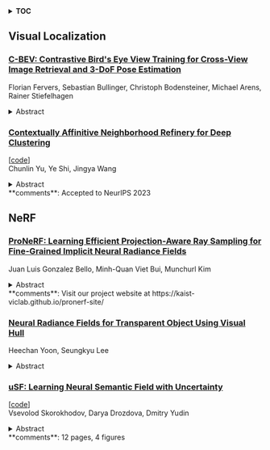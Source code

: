 <details>
  <summary><b>TOC</b></summary>
  <ol>
    <li><a href=#visual-localization>Visual Localization</a></li>
      <ul>
        <li><a href=#C-BEV:-Contrastive-Bird's-Eye-View-Training-for-Cross-View-Image-Retrieval-and-3-DoF-Pose-Estimation>C-BEV: Contrastive Bird's Eye View Training for Cross-View Image Retrieval and 3-DoF Pose Estimation</a></li>
        <li><a href=#Contextually-Affinitive-Neighborhood-Refinery-for-Deep-Clustering>Contextually Affinitive Neighborhood Refinery for Deep Clustering</a></li>
      </ul>
    </li>
    <li><a href=#nerf>NeRF</a></li>
      <ul>
        <li><a href=#ProNeRF:-Learning-Efficient-Projection-Aware-Ray-Sampling-for-Fine-Grained-Implicit-Neural-Radiance-Fields>ProNeRF: Learning Efficient Projection-Aware Ray Sampling for Fine-Grained Implicit Neural Radiance Fields</a></li>
        <li><a href=#Neural-Radiance-Fields-for-Transparent-Object-Using-Visual-Hull>Neural Radiance Fields for Transparent Object Using Visual Hull</a></li>
        <li><a href=#uSF:-Learning-Neural-Semantic-Field-with-Uncertainty>uSF: Learning Neural Semantic Field with Uncertainty</a></li>
      </ul>
    </li>
  </ol>
</details>

## Visual Localization  

### [C-BEV: Contrastive Bird's Eye View Training for Cross-View Image Retrieval and 3-DoF Pose Estimation](http://arxiv.org/abs/2312.08060)  
Florian Fervers, Sebastian Bullinger, Christoph Bodensteiner, Michael Arens, Rainer Stiefelhagen  
<details>  
  <summary>Abstract</summary>  
  <ol>  
    To find the geolocation of a street-view image, cross-view geolocalization (CVGL) methods typically perform image retrieval on a database of georeferenced aerial images and determine the location from the visually most similar match. Recent approaches focus mainly on settings where street-view and aerial images are preselected to align w.r.t. translation or orientation, but struggle in challenging real-world scenarios where varying camera poses have to be matched to the same aerial image. We propose a novel trainable retrieval architecture that uses bird's eye view (BEV) maps rather than vectors as embedding representation, and explicitly addresses the many-to-one ambiguity that arises in real-world scenarios. The BEV-based retrieval is trained using the same contrastive setting and loss as classical retrieval.   Our method C-BEV surpasses the state-of-the-art on the retrieval task on multiple datasets by a large margin. It is particularly effective in challenging many-to-one scenarios, e.g. increasing the top-1 recall on VIGOR's cross-area split with unknown orientation from 31.1% to 65.0%. Although the model is supervised only through a contrastive objective applied on image pairings, it additionally learns to infer the 3-DoF camera pose on the matching aerial image, and even yields a lower mean pose error than recent methods that are explicitly trained with metric groundtruth.  
  </ol>  
</details>  
  
### [Contextually Affinitive Neighborhood Refinery for Deep Clustering](http://arxiv.org/abs/2312.07806)  
[[code](https://github.com/cly234/deepclustering-connr)]  
Chunlin Yu, Ye Shi, Jingya Wang  
<details>  
  <summary>Abstract</summary>  
  <ol>  
    Previous endeavors in self-supervised learning have enlightened the research of deep clustering from an instance discrimination perspective. Built upon this foundation, recent studies further highlight the importance of grouping semantically similar instances. One effective method to achieve this is by promoting the semantic structure preserved by neighborhood consistency. However, the samples in the local neighborhood may be limited due to their close proximity to each other, which may not provide substantial and diverse supervision signals. Inspired by the versatile re-ranking methods in the context of image retrieval, we propose to employ an efficient online re-ranking process to mine more informative neighbors in a Contextually Affinitive (ConAff) Neighborhood, and then encourage the cross-view neighborhood consistency. To further mitigate the intrinsic neighborhood noises near cluster boundaries, we propose a progressively relaxed boundary filtering strategy to circumvent the issues brought by noisy neighbors. Our method can be easily integrated into the generic self-supervised frameworks and outperforms the state-of-the-art methods on several popular benchmarks.  
  </ol>  
</details>  
**comments**: Accepted to NeurIPS 2023  
  
  



## NeRF  

### [ProNeRF: Learning Efficient Projection-Aware Ray Sampling for Fine-Grained Implicit Neural Radiance Fields](http://arxiv.org/abs/2312.08136)  
Juan Luis Gonzalez Bello, Minh-Quan Viet Bui, Munchurl Kim  
<details>  
  <summary>Abstract</summary>  
  <ol>  
    Recent advances in neural rendering have shown that, albeit slow, implicit compact models can learn a scene's geometries and view-dependent appearances from multiple views. To maintain such a small memory footprint but achieve faster inference times, recent works have adopted `sampler' networks that adaptively sample a small subset of points along each ray in the implicit neural radiance fields. Although these methods achieve up to a 10 $\times$ reduction in rendering time, they still suffer from considerable quality degradation compared to the vanilla NeRF. In contrast, we propose ProNeRF, which provides an optimal trade-off between memory footprint (similar to NeRF), speed (faster than HyperReel), and quality (better than K-Planes). ProNeRF is equipped with a novel projection-aware sampling (PAS) network together with a new training strategy for ray exploration and exploitation, allowing for efficient fine-grained particle sampling. Our ProNeRF yields state-of-the-art metrics, being 15-23x faster with 0.65dB higher PSNR than NeRF and yielding 0.95dB higher PSNR than the best published sampler-based method, HyperReel. Our exploration and exploitation training strategy allows ProNeRF to learn the full scenes' color and density distributions while also learning efficient ray sampling focused on the highest-density regions. We provide extensive experimental results that support the effectiveness of our method on the widely adopted forward-facing and 360 datasets, LLFF and Blender, respectively.  
  </ol>  
</details>  
**comments**: Visit our project website at
  https://kaist-viclab.github.io/pronerf-site/  
  
### [Neural Radiance Fields for Transparent Object Using Visual Hull](http://arxiv.org/abs/2312.08118)  
Heechan Yoon, Seungkyu Lee  
<details>  
  <summary>Abstract</summary>  
  <ol>  
    Unlike opaque object, novel view synthesis of transparent object is a challenging task, because transparent object refracts light of background causing visual distortions on the transparent object surface along the viewpoint change. Recently introduced Neural Radiance Fields (NeRF) is a view synthesis method. Thanks to its remarkable performance improvement, lots of following applications based on NeRF in various topics have been developed. However, if an object with a different refractive index is included in a scene such as transparent object, NeRF shows limited performance because refracted light ray at the surface of the transparent object is not appropriately considered. To resolve the problem, we propose a NeRF-based method consisting of the following three steps: First, we reconstruct a three-dimensional shape of a transparent object using visual hull. Second, we simulate the refraction of the rays inside of the transparent object according to Snell's law. Last, we sample points through refracted rays and put them into NeRF. Experimental evaluation results demonstrate that our method addresses the limitation of conventional NeRF with transparent objects.  
  </ol>  
</details>  
  
### [uSF: Learning Neural Semantic Field with Uncertainty](http://arxiv.org/abs/2312.08012)  
[[code](https://github.com/sevashasla/usf)]  
Vsevolod Skorokhodov, Darya Drozdova, Dmitry Yudin  
<details>  
  <summary>Abstract</summary>  
  <ol>  
    Recently, there has been an increased interest in NeRF methods which reconstruct differentiable representation of three-dimensional scenes. One of the main limitations of such methods is their inability to assess the confidence of the model in its predictions. In this paper, we propose a new neural network model for the formation of extended vector representations, called uSF, which allows the model to predict not only color and semantic label of each point, but also estimate the corresponding values of uncertainty. We show that with a small number of images available for training, a model quantifying uncertainty performs better than a model without such functionality. Code of the uSF approach is publicly available at https://github.com/sevashasla/usf/.  
  </ol>  
</details>  
**comments**: 12 pages, 4 figures  
  
  



